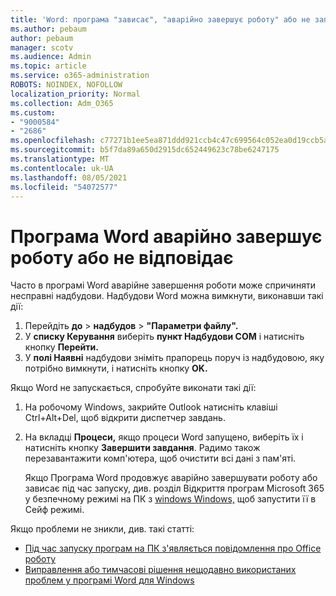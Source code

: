 ```yaml
---
title: 'Word: програма "зависає", "аварійно завершує роботу" або не запускається'
ms.author: pebaum
author: pebaum
manager: scotv
ms.audience: Admin
ms.topic: article
ms.service: o365-administration
ROBOTS: NOINDEX, NOFOLLOW
localization_priority: Normal
ms.collection: Adm_O365
ms.custom:
- "9000584"
- "2686"
ms.openlocfilehash: c77271b1ee5ea871ddd921ccb4c47c699564c052ea0d19ccb5aabec2cfb5edc3
ms.sourcegitcommit: b5f7da89a650d2915dc652449623c78be6247175
ms.translationtype: MT
ms.contentlocale: uk-UA
ms.lasthandoff: 08/05/2021
ms.locfileid: "54072577"
---
```

# <a name="word-crashes-or-doesnt-respond"></a>Програма Word аварійно завершує роботу або не відповідає

Часто в програмі Word аварійне завершення роботи може спричиняти несправні надбудови. Надбудови Word можна вимкнути, виконавши такі дії:

1. Перейдіть **до**  >  **надбудов**  >  **"Параметри файлу".**
2. У **списку Керування** виберіть **пункт Надбудови COM** і натисніть кнопку **Перейти.**
3. У **полі Наявні** надбудови зніміть прапорець поруч із надбудовою, яку потрібно вимкнути, і натисніть кнопку **OK.**

Якщо Word не запускається, спробуйте виконати такі дії:

1.   На робочому Windows, закрийте Outlook натисніть клавіші Ctrl+Alt+Del, щоб відкрити диспетчер завдань. 
2. На вкладці **Процеси,** якщо процеси Word запущено, виберіть їх і натисніть кнопку **Завершити завдання**. Радимо також перезавантажити комп'ютера, щоб очистити всі дані з пам'яті.

    Якщо Програма Word продовжує аварійно завершувати роботу або зависає під час запуску, див. розділ Відкриття програм Microsoft 365 у безпечному режимі на ПК з [windows Windows,](https://support.office.com/article/Open-Office-apps-in-safe-mode-on-a-Windows-PC-dedf944a-5f4b-4afb-a453-528af4f7ac72) щоб запустити її в Сейф режимі.

Якщо проблеми не зникли, див. такі статті: 
- [Під час запуску програм на ПК з'являється повідомлення про Office роботу](https://support.office.com/article/52bd7985-4e99-4a35-84c8-2d9b8301a2fa)
- [Виправлення або тимчасові рішення нещодавно використаних проблем у програмі Word для Windows](https://support.office.com/article/bf6bf17c-2807-4871-83ce-e337ae8f0b86)